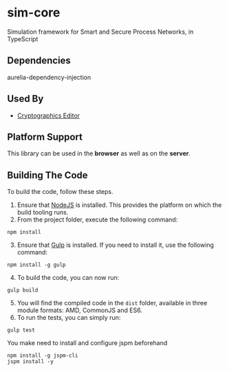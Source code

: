 # sim-core
Simulation framework for Smart and Secure Process Networks, in TypeScript

## Dependencies
aurelia-dependency-injection

## Used By

* [Cryptographics Editor](https://github.com/cryptographix/cgfx-editor)

## Platform Support

This library can be used in the **browser** as well as on the **server**.

## Building The Code

To build the code, follow these steps.

1. Ensure that [NodeJS](http://nodejs.org/) is installed. This provides the platform on which the build tooling runs.
2. From the project folder, execute the following command:

  ```shell
  npm install
  ```
3. Ensure that [Gulp](http://gulpjs.com/) is installed. If you need to install it, use the following command:

  ```shell
  npm install -g gulp
  ```
4. To build the code, you can now run:

  ```shell
  gulp build
  ```
5. You will find the compiled code in the `dist` folder, available in three module formats: AMD, CommonJS and ES6.
6. To run the tests, you can simply run:

  ```shell
  gulp test
  ```
  You make need to install and configure jspm beforehand
  ```shell
  npm install -g jspm-cli
  jspm install -y
  ```


